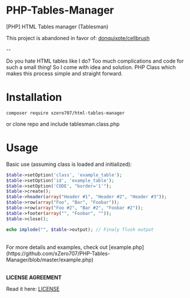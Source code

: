 # PHP-Tables-Manager
[PHP] HTML Tables manager (Tablesman)

This project is abandoned in favor of: [donquixote/cellbrush](https://github.com/donquixote/cellbrush)

--

Do you hate HTML tables like I do? 
Too much complications and code for such a small thing! So I come with idea and solution.
PHP Class which makes this process simple and straight forward.

# Installation
```
composer require xzero707/html-tables-manager
```
or
clone repo and include tablesman.class.php

# Usage

Basic use (assuming class is loaded and initialized):
```php
$table->setOption('class', 'example_table');
$table->setOption('id', 'example_table');
$table->setOption('CODE', "border='1'");
$table->create();
$table->header(array("Header #1", "Header #2", "Header #3"));
$table->row(array("Foo", "Bar", "Foobar"));
$table->row(array("Foo #2", "Bar #2", "Foobar #2"));
$table->footer(array("", "Foobar", ""));
$table->close();

echo implode("", $table->output); // Finaly flush output
```

<br/>
For more details and examples, check out [example.php](https://github.com/xZero707/PHP-Tables-Manager/blob/master/example.php)<br/>
<br/>

**LICENSE AGREEMENT**

Read it here: [LICENSE](https://github.com/xZero707/PHP-Tables-Manager/blob/master/LICENSE)
